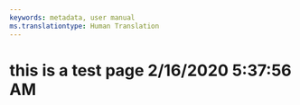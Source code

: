 ```yaml
---
keywords: metadata, user manual
ms.translationtype: Human Translation
---
```

# this is a test page 2/16/2020 5:37:56 AM